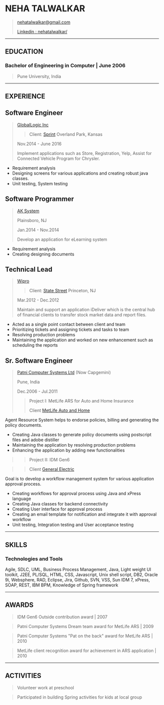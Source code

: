 # NEHA TALWALKAR

> [nehatalwalkar@gmail.com](mailto:nehatalwalkar@gmail.com)
>
> [Linkedin : nehatalwalkar/](https://www.linkedin.com/in/nehatalwalkar/)

---

## EDUCATION

### Bachelor of Engineering in Computer | June 2006

> Pune University, India

---

## EXPERIENCE

## Software Engineer

> [GlobalLogic Inc](https://www.globallogic.com/)
>> Client: [Sprint](https://www.sprint.com/)
> Overland Park, Kansas
>
> Nov.2014 - June 2016
>
> Implement applications such as Store, Registration, Yelp, Assist for Connected Vehicle Program for Chrysler.

- Requirement analysis
- Designing screens for various applications and creating robust java classes.
- Unit testing, System testing

## Software Programmer

> [AK System](https://www.aksystems-inc.com/)
>
> Plainsboro, NJ
>
> Jan.2014 - Nov.2014
>
> Develop an application for eLearning system

- Requirement analysis 
- Creating designing documents


## Technical Lead

> [Wipro](https://www.wipro.com/en-US/) 
>> Client: [State Street](http://www.statestreet.com/home.html)
> Princeton, NJ
>
> Mar.2012 - Dec.2012
>
> Maintain and support an application iDeliver which is the central hub of financial clients to transfer stock market data and report files. 

- Acted as a single point contact between client and team
- Prioritizing tickets and assigning tickets and tasks to team
- Resolving production problems
- Maintaining the application and worked on new enhancement such as scheduling the reports

## Sr. Software Engineer

> [Patni Computer Systems Ltd](https://www.capgemini.com/in-en/) (Now Capgemini)
>
> Pune, India
>
> Dec.2006 - Jul.2011
>> Project I: MetLife ARS for Auto and Home Insurance
>> 
>> Client [MetLife Auto and Home](https://www.metlife.com) 

Agent Resource System helps to endorse policies, billing and generating the policy documents.

- Creating Java classes to generate policy documents using postscript files and adobe distiller
- Maintaining the application by resolving production problems
- Enhancing the application by adding new functionalities

>> Project II: IDM Gen6

>> Client [General Electric](https://www.ge.com/) 
	
Goal is to develop a workflow management system for various application approval process. 

- Creating workflows for approval process using Java and xPress language
- Creating Java classes for backend connectivity
- Creating  User interface for approval process
- Creating an email template for notification and integrate it with approval workflow
- Unit testing, Integration testing and User acceptance testing



---

## SKILLS

### Technologies and Tools

Agile, SDLC, UML, Business Process Management, Java, Light weight UI toolkit, J2EE, PL/SQL, HTML, CSS, Javascript, Unix shell script, DB2, Oracle 9i, Websphere, RAD, Eclipse, Jira, Github, SVN, VSS, Sun IDM 7, xPress, SOAP, REST, IBM BPM, Knowledge of Spring framework


---

## AWARDS

> IDM Gen6 Outside contribution award | 2007

> Patni Computer Systems Dream team award for MetLife ARS | 2009

>  Patni Computer Systems "Pat on the back" award for MetLife ARS  | 2010

>  MetLife client recognition award for achievement in ARS application | 2010

---

## ACTIVITIES

> Volunteer work at preschool

> Participated in building Spring activities for kids at local group

